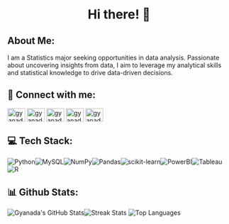 <h1 align="center"> Hi there! 👋 </h1>


## About Me:
I am a Statistics major seeking opportunities in data analysis. Passionate about uncovering insights from data, I aim to leverage my analytical skills and statistical knowledge to drive data-driven decisions.


## 🔗 Connect with me:

<p align="left">
<a href="https://linkedin.com/in/gyanada-sharma" target="blank"><img align="center" src="https://raw.githubusercontent.com/rahuldkjain/github-profile-readme-generator/master/src/images/icons/Social/linked-in-alt.svg" alt="gyanada-sharma" height="30" width="40" /></a>
<a href="https://kaggle.com/gyanadasharma" target="blank"><img align="center" src="https://raw.githubusercontent.com/rahuldkjain/github-profile-readme-generator/master/src/images/icons/Social/kaggle.svg" alt="gyanadasharma" height="30" width="40" /></a>
<a href="https://www.behance.net/gyanadasharma" target="blank"><img align="center" src="https://raw.githubusercontent.com/rahuldkjain/github-profile-readme-generator/master/src/images/icons/Social/behance.svg" alt="gyanadasharma" height="30" width="40" /></a>
<a href="https://www.hackerrank.com/gyanada" target="blank"><img align="center" src="https://raw.githubusercontent.com/rahuldkjain/github-profile-readme-generator/master/src/images/icons/Social/hackerrank.svg" alt="gyanada" height="30" width="40" /></a>
<a href="https://www.leetcode.com/gyanada" target="blank"><img align="center" src="https://raw.githubusercontent.com/rahuldkjain/github-profile-readme-generator/master/src/images/icons/Social/leet-code.svg" alt="gyanada" height="30" width="40" /></a>
</p>


## 💻 Tech Stack:

![Python](	https://img.shields.io/badge/Python-FFD43B?style=for-the-badge&logo=python&logoColor=blue)![MySQL](https://img.shields.io/badge/MySQL-005C84?style=for-the-badge&logo=mysql&logoColor=white)![NumPy](https://img.shields.io/badge/Numpy-777BB4?style=for-the-badge&logo=numpy)![Pandas](https://img.shields.io/badge/Pandas-2C2D72?style=for-the-badge&logo=pandas&logoColor=white)![scikit-learn](https://img.shields.io/badge/scikit_learn-F7931E?style=for-the-badge&logo=scikit-learn&logoColor=white)![PowerBI](https://img.shields.io/badge/PowerBI-F2C811?style=for-the-badge&logo=Power%20BI&logoColor=white)![Tableau](https://img.shields.io/badge/Tableau-E97627?style=for-the-badge&logo=Tableau&logoColor=white)![R](https://img.shields.io/badge/R-276DC3?style=for-the-badge&logo=r&logoColor=white)



## 📊 Github Stats:
![Gyanada's GitHub Stats](https://github-readme-stats.vercel.app/api?username=gyanshar&show_icons=true&theme=transparent)![Streak Stats](https://github-readme-streak-stats.herokuapp.com/?user=gyanshar&theme=transparent)
![Top Languages](https://github-readme-stats.vercel.app/api/top-langs/?username=gyanshar&layout=compact&theme=transparent)
